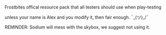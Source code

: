 Frostbites offical resource pack that all testers should use when play-testing

unless your name is Alex and you modify it, then fair enough. ¯\_(ツ)_/¯



REMINDER: Sodium will mess with the skybox, we suggest not using it.
